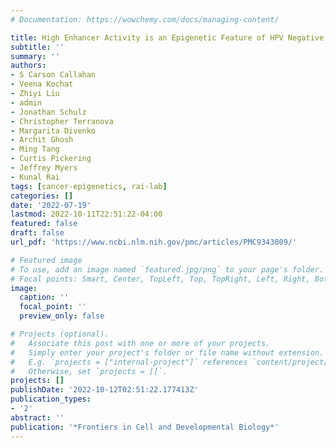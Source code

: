 ```yaml
---
# Documentation: https://wowchemy.com/docs/managing-content/

title: High Enhancer Activity is an Epigenetic Feature of HPV Negative Atypical Head and Neck Squamous Cell Carcinoma
subtitle: ''
summary: ''
authors:
- S Carson Callahan
- Veena Kochat
- Zhiyi Liu
- admin
- Jonathan Schulz
- Christopher Terranova
- Margarita Divenko
- Archit Ghosh
- Ming Tang
- Curtis Pickering
- Jeffrey Myers 
- Kunal Rai
tags: [cancer-epigenetics, rai-lab]
categories: []
date: '2022-07-19'
lastmod: 2022-10-11T22:51:22-04:00
featured: false
draft: false
url_pdf: 'https://www.ncbi.nlm.nih.gov/pmc/articles/PMC9343809/'

# Featured image
# To use, add an image named `featured.jpg/png` to your page's folder.
# Focal points: Smart, Center, TopLeft, Top, TopRight, Left, Right, BottomLeft, Bottom, BottomRight.
image:
  caption: ''
  focal_point: ''
  preview_only: false

# Projects (optional).
#   Associate this post with one or more of your projects.
#   Simply enter your project's folder or file name without extension.
#   E.g. `projects = ["internal-project"]` references `content/project/deep-learning/index.md`.
#   Otherwise, set `projects = []`.
projects: []
publishDate: '2022-10-12T02:51:22.177413Z'
publication_types:
- '2'
abstract: ''
publication: '*Frontiers in Cell and Developmental Biology*'
---
```

